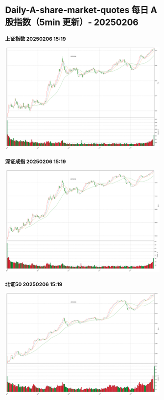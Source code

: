 
# Daily-A-share-market-quotes 每日 A 股指数（5min 更新）- 20250206

### 上证指数 20250206 15:19
![](./fig/2025/2/20250206-sh000001.png)

### 深证成指 20250206 15:19
![](./fig/2025/2/20250206-sz399001.png)

### 北证50 20250206 15:19
![](./fig/2025/2/20250206-bj899050.png)
